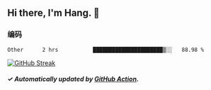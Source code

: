 ## Hi there, I'm Hang. 👋

### 编码

<!--START_SECTION:waka-->

```text
Other      2 hrs           ██████████████████████▒░░   88.98 %
```

<!--END_SECTION:waka-->

[![GitHub Streak](https://github-readme-streak-stats.herokuapp.com?user=huhuhang&hide_border=true&date_format=%5BY.%5Dn.j)](https://git.io/streak-stats)

##### ✓ Automatically updated by [GitHub Action](https://github.com/huhuhang/huhuhang/actions).
